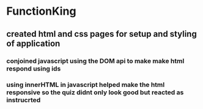 # FunctionKing

## created html and css pages for setup and styling of application

### conjoined javascript using the DOM api to make make html respond using ids 

### using innerHTML in javascript helped make the html responsive so the quiz didnt only look good but reacted as instrucrted 

